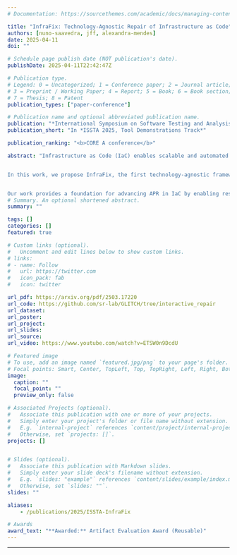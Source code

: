 ```yaml
---
# Documentation: https://sourcethemes.com/academic/docs/managing-content/

title: "InfraFix: Technology-Agnostic Repair of Infrastructure as Code"
authors: [nuno-saavedra, jff, alexandra-mendes]
date: 2025-04-11
doi: ""

# Schedule page publish date (NOT publication's date).
publishDate: 2025-04-11T22:42:47Z

# Publication type.
# Legend: 0 = Uncategorized; 1 = Conference paper; 2 = Journal article;
# 3 = Preprint / Working Paper; 4 = Report; 5 = Book; 6 = Book section;
# 7 = Thesis; 8 = Patent
publication_types: ["paper-conference"]

# Publication name and optional abbreviated publication name.
publication: "*International Symposium on Software Testing and Analysis (ISSTA), 2025, Tool Demonstrations Track*"
publication_short: "In *ISSTA 2025, Tool Demonstrations Track*"

publication_ranking: "<b>CORE A conference</b>"

abstract: "Infrastructure as Code (IaC) enables scalable and automated IT infrastructure management but is prone to errors that can lead to security vulnerabilities, outages, and data loss. While prior research has focused on detecting IaC issues, Automated Program Repair (APR) remains underexplored, largely due to the lack of suitable specifications.


In this work, we propose InfraFix, the first technology-agnostic framework for repairing IaC scripts. Unlike prior approaches, InfraFix allows APR techniques to be guided by diverse information sources. Additionally, we introduce a novel approach for generating repair scenarios, enabling large-scale evaluation of APR techniques for IaC. We implement and evaluate InfraFix using an SMT-based repair module and a state inference module that uses system calls, demonstrating its effectiveness across 254,755 repair scenarios with a success rate of 95.5%. 


Our work provides a foundation for advancing APR in IaC by enabling researchers to experiment with new state inference and repair techniques using InfraFix and to evaluate their approaches at scale with our repair scenario generation method."
# Summary. An optional shortened abstract.
summary: ""

tags: []
categories: []
featured: true

# Custom links (optional).
#   Uncomment and edit lines below to show custom links.
# links:
# - name: Follow
#   url: https://twitter.com
#   icon_pack: fab
#   icon: twitter

url_pdf: https://arxiv.org/pdf/2503.17220
url_code: https://github.com/sr-lab/GLITCH/tree/interactive_repair
url_dataset:
url_poster:
url_project:
url_slides:
url_source:
url_video: https://www.youtube.com/watch?v=ETSW0n9DcdU

# Featured image
# To use, add an image named `featured.jpg/png` to your page's folder. 
# Focal points: Smart, Center, TopLeft, Top, TopRight, Left, Right, BottomLeft, Bottom, BottomRight.
image:
  caption: ""
  focal_point: ""
  preview_only: false

# Associated Projects (optional).
#   Associate this publication with one or more of your projects.
#   Simply enter your project's folder or file name without extension.
#   E.g. `internal-project` references `content/project/internal-project/index.md`.
#   Otherwise, set `projects: []`.
projects: []


# Slides (optional).
#   Associate this publication with Markdown slides.
#   Simply enter your slide deck's filename without extension.
#   E.g. `slides: "example"` references `content/slides/example/index.md`.
#   Otherwise, set `slides: ""`.
slides: ""

aliases:
    - /publications/2025/ISSTA-InfraFix

# Awards
award_text: "**Awarded:** Artifact Evaluation Award (Reusable)"
---
```



---
